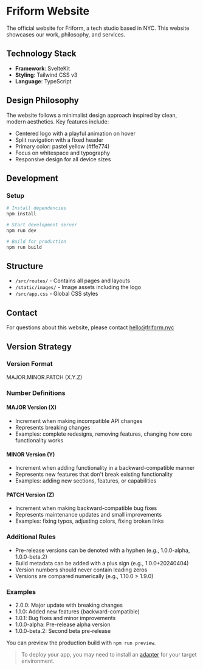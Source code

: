 # Friform Website

The official website for Friform, a tech studio based in NYC. This website showcases our work, philosophy, and services.

## Technology Stack

- **Framework**: SvelteKit
- **Styling**: Tailwind CSS v3
- **Language**: TypeScript

## Design Philosophy

The website follows a minimalist design approach inspired by clean, modern aesthetics. Key features include:

- Centered logo with a playful animation on hover
- Split navigation with a fixed header
- Primary color: pastel yellow (#ffe774)
- Focus on whitespace and typography
- Responsive design for all device sizes

## Development

### Setup

```bash
# Install dependencies
npm install

# Start development server
npm run dev

# Build for production
npm run build
```

## Structure

- `/src/routes/` - Contains all pages and layouts
- `/static/images/` - Image assets including the logo
- `/src/app.css` - Global CSS styles

## Contact

For questions about this website, please contact hello@friform.nyc

## Version Strategy

### Version Format
MAJOR.MINOR.PATCH (X.Y.Z)

### Number Definitions

#### MAJOR Version (X)
- Increment when making incompatible API changes
- Represents breaking changes
- Examples: complete redesigns, removing features, changing how core functionality works

#### MINOR Version (Y)
- Increment when adding functionality in a backward-compatible manner
- Represents new features that don't break existing functionality
- Examples: adding new sections, features, or capabilities

#### PATCH Version (Z)
- Increment when making backward-compatible bug fixes
- Represents maintenance updates and small improvements
- Examples: fixing typos, adjusting colors, fixing broken links

### Additional Rules
- Pre-release versions can be denoted with a hyphen (e.g., 1.0.0-alpha, 1.0.0-beta.2)
- Build metadata can be added with a plus sign (e.g., 1.0.0+20240404)
- Version numbers should never contain leading zeros
- Versions are compared numerically (e.g., 1.10.0 > 1.9.0)

### Examples
- 2.0.0: Major update with breaking changes
- 1.1.0: Added new features (backward-compatible)
- 1.0.1: Bug fixes and minor improvements
- 1.0.0-alpha: Pre-release alpha version
- 1.0.0-beta.2: Second beta pre-release


You can preview the production build with `npm run preview`.

> To deploy your app, you may need to install an [adapter](https://svelte.dev/docs/kit/adapters) for your target environment.
